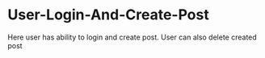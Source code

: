 # User-Login-And-Create-Post
Here user has ability to login and create post. User can also delete created post

